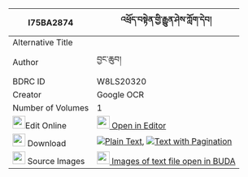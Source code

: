 |I75BA2874|འཕྲོད་བསྟེན་གྱི་རྒྱུན་ཤེས་ཀློག་དེབ། 
| --- | --- 
|Alternative Title |
|Author| བྱང་ཆུབ།
|BDRC ID | W8LS20320
|Creator | Google OCR
|Number of Volumes| 1
|<img width="25" src="https://img.icons8.com/color/25/000000/edit-property.png">Edit Online| [<img width="25" src="https://avatars.githubusercontent.com/u/45091458?s=200&v=4"> Open in Editor](http://editor.openpecha.org/I75BA2874)
|<img width="25" src="https://img.icons8.com/fluent/48/000000/download-2.png"/>  Download | [![](https://img.icons8.com/color/20/000000/txt.png)Plain Text](https://github.com/Openpecha/I75BA2874/releases/download/v1/troten_gyi_gyun_she_lokdeb_plain_I75BA2874.zip), [![](https://img.icons8.com/color/20/000000/txt.png)Text with Pagination](https://github.com/Openpecha/I75BA2874/releases/download/v1/troten_gyi_gyun_she_lokdeb_pages_I75BA2874.zip)
|<img width="25" src="https://img.icons8.com/plasticine/100/000000/pictures-folder.png"/>  Source Images | [<img width="25" src="https://library.bdrc.io/icons/BUDA-small.svg"> Images of text file open in BUDA](https://library.bdrc.io/show/bdr:W8LS20320)